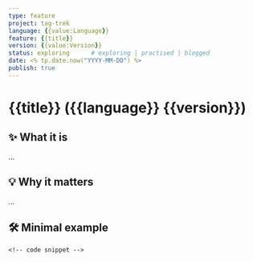 ```yaml
---
type: feature
project: tag-trek
language: {{value:Language}}
feature: {{title}}
version: {{value:Version}}
status: exploring      # exploring | practised | blogged
date: <% tp.date.now("YYYY-MM-DD") %>
publish: true
---
```


# {{title}} ({{language}} {{version}})

## ✨ What it is
…

## 💡 Why it matters
…

## 🛠️ Minimal example
```{{value:Code language}}
<!-- code snippet -->
